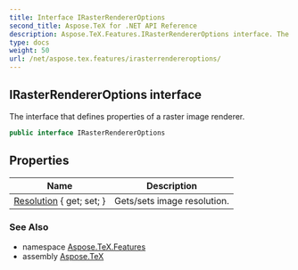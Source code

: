 ```yaml
---
title: Interface IRasterRendererOptions
second_title: Aspose.TeX for .NET API Reference
description: Aspose.TeX.Features.IRasterRendererOptions interface. The interface that defines properties of a raster image renderer
type: docs
weight: 50
url: /net/aspose.tex.features/irasterrendereroptions/
---
```

## IRasterRendererOptions interface

The interface that defines properties of a raster image renderer.

```csharp
public interface IRasterRendererOptions
```

## Properties

| Name | Description |
| --- | --- |
| [Resolution](../../aspose.tex.features/irasterrendereroptions/resolution/) { get; set; } | Gets/sets image resolution. |

### See Also

* namespace [Aspose.TeX.Features](../../aspose.tex.features/)
* assembly [Aspose.TeX](../../)


